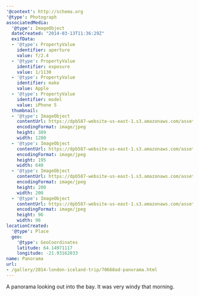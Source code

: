 ```yaml
---
'@context': http://schema.org
'@type': Photograph
associatedMedia:
  '@type': ImageObject
  dateCreated: "2014-03-13T11:36:29Z"
  exifData:
  - '@type': PropertyValue
    identifier: aperture
    value: f/2.4
  - '@type': PropertyValue
    identifier: exposure
    value: 1/1130
  - '@type': PropertyValue
    identifier: make
    value: Apple
  - '@type': PropertyValue
    identifier: model
    value: iPhone 5
  thumbnail:
  - '@type': ImageObject
    contentUrl: https://dpb587-website-us-east-1.s3.amazonaws.com/asset/gallery/2014-london-iceland-trip/70668ad-panorama~1280.jpg
    encodingFormat: image/jpeg
    height: 389
    width: 1280
  - '@type': ImageObject
    contentUrl: https://dpb587-website-us-east-1.s3.amazonaws.com/asset/gallery/2014-london-iceland-trip/70668ad-panorama~640w.jpg
    encodingFormat: image/jpeg
    height: 195
    width: 640
  - '@type': ImageObject
    contentUrl: https://dpb587-website-us-east-1.s3.amazonaws.com/asset/gallery/2014-london-iceland-trip/70668ad-panorama~200x200.jpg
    encodingFormat: image/jpeg
    height: 200
    width: 200
  - '@type': ImageObject
    contentUrl: https://dpb587-website-us-east-1.s3.amazonaws.com/asset/gallery/2014-london-iceland-trip/70668ad-panorama~96x96.jpg
    encodingFormat: image/jpeg
    height: 96
    width: 96
locationCreated:
  '@type': Place
  geo:
    '@type': GeoCoordinates
    latitude: 64.14971117
    longitude: -21.93162833
name: Panorama
url:
- /gallery/2014-london-iceland-trip/70668ad-panorama.html
---
```


A panorama looking out into the bay. It was very windy that morning.
